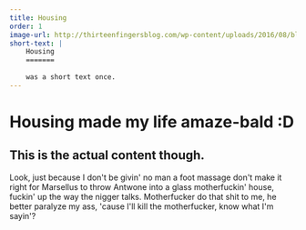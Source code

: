 ```yaml
---
title: Housing
order: 1
image-url: http://thirteenfingersblog.com/wp-content/uploads/2016/08/blair-breitenstein.jpeg
short-text: |
    Housing
    =======
    
    was a short text once.
---
```


# Housing made my life amaze-bald :D

## This is the actual content though.

Look, just because I don't be givin' no man a foot massage don't make it right for Marsellus to throw Antwone into a glass motherfuckin' house, fuckin' up the way the nigger talks. Motherfucker do that shit to me, he better paralyze my ass, 'cause I'll kill the motherfucker, know what I'm sayin'?
